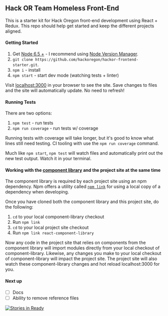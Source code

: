 ## Hack OR Team Homeless Front-End

This is a starter kit for Hack Oregon front-end development using React + Redux.
This repo should help get started and keep the different projects aligned.

#### Getting Started
1. Get [Node 6.5 +](https://nodejs.org) - I recommend using [Node Version Manager](https://github.com/creationix/nvm).
2. `git clone https://github.com/hackoregon/hackor-frontend-starter.git`.
3. `npm i` - install
4. `npm start` - start dev mode (watching tests + linter)

Visit [localhost:3000](http://localhost:3000) in your browser to see the site.
Save changes to files and the site will automatically update. No need to refresh!

#### Running Tests

There are two options:

1. `npm test` - run tests
2. `npm run coverage` - run tests w/ coverage

Running tests with coverage will take longer, but it's good to know what lines still need testing. CI tooling with use the `npm run coverage` command.

Much like `npm start`, `npm test` will watch files and automatically print out the new test output. Watch it in your terminal.

#### Working with the [component library](https://github.com/hackoregon/component-library) and the project site at the same time

The component library is required by each project site using an npm dependency. Npm offers a utility called [`npm link`](https://docs.npmjs.com/cli/link) for using a local copy of a dependency when developing.

Once you have cloned both the component library and this project site, do the following:

1. `cd` to your local component-library checkout
2. Run `npm link`
3. `cd` to your local project site checkout
4. Run `npm link react-component-library`

Now any code in the project site that relies on components from the component library will import modules directly from your local checkout of component-library. Likewise, any changes you make to your local checkout of component-library will impact the project site. The project site will also watch these component-library changes and hot reload localhost:3000 for you.

#### Next up
- [ ]  Docs
- [ ]  Ability to remove reference files

[![Stories in Ready](https://badge.waffle.io/hackoregon/hackoregon-frontend-starter.png?label=ready&title=Ready)](http://waffle.io/hackoregon/hackoregon-frontend-starter)
